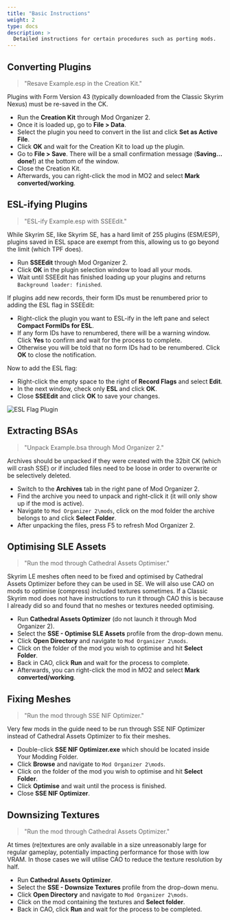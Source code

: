 ```yaml
---
title: "Basic Instructions"
weight: 2
type: docs
description: >
  Detailed instructions for certain procedures such as porting mods.
---
```


## Converting Plugins

> "Resave Example.esp in the Creation Kit."

Plugins with Form Version 43 (typically downloaded from the Classic Skyrim Nexus) must be re-saved in the CK.

* Run the **Creation Kit** through Mod Organizer 2.
* Once it is loaded up, go to **File > Data**.
* Select the plugin you need to convert in the list and click **Set as Active File**.
* Click **OK** and wait for the Creation Kit to load up the plugin.
* Go to **File > Save**. There will be a small confirmation message (**Saving… done!**) at the bottom of the window.
* Close the Creation Kit.
* Afterwards, you can right-click the mod in MO2 and select **Mark converted/working**.

## ESL-ifying Plugins

> "ESL-ify Example.esp with SSEEdit."

While Skyrim SE, like Skyrim SE, has a hard limit of 255 plugins (ESM/ESP), plugins saved in ESL space are exempt from this, allowing us to go beyond the limit (which TPF does). 

- Run **SSEEdit** through Mod Organizer 2.
- Click **OK** in the plugin selection window to load all your mods.
- Wait until SSEEdit has finished loading up your plugins and returns `Background loader: finished`.

If plugins add new records, their form IDs must be renumbered prior to adding the ESL flag in SSEEdit:

- Right-click the plugin you want to ESL-ify in the left pane and select **Compact FormIDs for ESL**.
- If any form IDs have to renumbered, there will be a warning window. Click **Yes** to confirm and wait for the process to complete.
- Otherwise you will be told that no form IDs had to be renumbered. Click **OK** to close the notification.

Now to add the ESL flag:

- Right-click the empty space to the right of **Record Flags** and select **Edit**.
- In the next window, check only **ESL** and click **OK**.
- Close **SSEEdit** and click **OK** to save your changes.

![ESL Flag Plugin](/Pictures/tpf/guide-resources/esl-flag-plugin.png)

## Extracting BSAs

> "Unpack Example.bsa through Mod Organizer 2."

Archives should be unpacked if they were created with the 32bit CK (which will crash SSE) or if included files need to be loose in order to overwrite or be selectively deleted.

* Switch to the **Archives** tab in the right pane of Mod Organizer 2.
* Find the archive you need to unpack and right-click it (it will only show up if the mod is active).
* Navigate to `Mod Organizer 2\mods`, click on the mod folder the archive belongs to and click **Select Folder**.
* After unpacking the files, press F5 to refresh Mod Organizer 2.

## Optimising SLE Assets

> "Run the mod through Cathedral Assets Optimiser."

Skyrim LE meshes often need to be fixed and optimised by Cathedral Assets Optimizer before they can be used in SE. We will also use CAO on mods to optimise (compress) included textures sometimes. If a Classic Skyrim mod does not have instructions to run it through CAO this is because I already did so and found that no meshes or textures needed optimising.

* Run **Cathedral Assets Optimizer** (do not launch it through Mod Organizer 2).
* Select the **SSE - Optimise SLE Assets** profile from the drop-down menu.
* Click **Open Directory** and navigate to `Mod Organizer 2\mods`.
* Click on the folder of the mod you wish to optimise and hit **Select Folder**.
* Back in CAO, click **Run** and wait for the process to complete.
* Afterwards, you can right-click the mod in MO2 and select **Mark converted/working**.

## Fixing Meshes

> "Run the mod through SSE NIF Optimizer."

Very few mods in the guide need to be run through SSE NIF Optimizer instead of Cathedral Assets Optimizer to fix their meshes.

* Double-click **SSE NIF Optimizer.exe** which should be located inside Your Modding Folder.
* Click **Browse** and navigate to `Mod Organizer 2\mods`.
* Click on the folder of the mod you wish to optimise and hit **Select Folder**.
* Click **Optimise** and wait until the process is finished.
* Close **SSE NIF Optimizer**.

## Downsizing Textures

> "Run the mod through Cathedral Assets Optimizer."

At times (re)textures are only available in a size unreasonably large for regular gameplay, potentially impacting performance for those with low VRAM. In those cases we will utilise CAO to reduce the texture resolution by half.

* Run **Cathedral Assets Optimizer**.
* Select the **SSE - Downsize Textures** profile from the drop-down menu.
* Click **Open Directory** and navigate to `Mod Organizer 2\mods`.
* Click on the mod containing the textures and **Select folder**.
* Back in CAO, click **Run** and wait for the process to be completed.